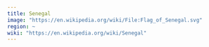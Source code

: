 ```yaml
---
title: Senegal
image: "https://en.wikipedia.org/wiki/File:Flag_of_Senegal.svg"
region: ~
wiki: "https://en.wikipedia.org/wiki/Senegal"
---
```

